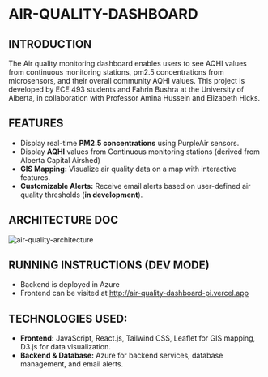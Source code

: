 # AIR-QUALITY-DASHBOARD

## INTRODUCTION
The Air quality monitoring dashboard enables users to see AQHI values from continuous monitoring stations, pm2.5 concentrations from microsensors, and their overall community AQHI values. This project is developed by ECE 493 students and Fahrin Bushra at the University of Alberta, in collaboration with Professor Amina Hussein and Elizabeth Hicks.

## FEATURES
- Display real-time **PM2.5 concentrations** using PurpleAir sensors.
- Display **AQHI** values from Continuous monitoring stations (derived from Alberta Capital Airshed)
- **GIS Mapping:** Visualize air quality data on a map with interactive features.
- **Customizable Alerts:** Receive email alerts based on user-defined air quality thresholds (**in development**).

## ARCHITECTURE DOC
![air-quality-architecture](https://github.com/Fahrin0802/air_quality_dashboard/assets/87880319/36c7b9bb-25f4-424d-970c-1a9d34fec209)

## RUNNING INSTRUCTIONS (DEV MODE)
- Backend is deployed in Azure
- Frontend can be visited at http://air-quality-dashboard-pi.vercel.app

## TECHNOLOGIES USED:
- **Frontend:** JavaScript, React.js, Tailwind CSS, Leaflet for GIS mapping, D3.js for data visualization.
- **Backend & Database:** Azure for backend services, database management, and email alerts.

